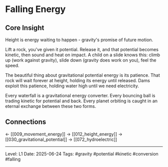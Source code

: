 # Falling Energy

## Core Insight
Height is energy waiting to happen - gravity's promise of future motion.

Lift a rock, you've given it potential. Release it, and that potential becomes kinetic, then sound and heat on impact. A child on a slide knows this: climb up (work against gravity), slide down (gravity does work on you), feel the speed.

The beautiful thing about gravitational potential energy is its patience. That rock will wait forever at height, holding its energy until released. Dams exploit this patience, holding water high until we need electricity.

Every waterfall is a gravitational energy converter. Every bouncing ball is trading kinetic for potential and back. Every planet orbiting is caught in an eternal exchange between these two forms.

## Connections
← [[009_movement_energy]]
→ [[012_height_energy]]
→ [[030_gravitational_potential]]
→ [[072_hydroelectric]]

---
Level: L1
Date: 2025-06-24
Tags: #gravity #potential #kinetic #conversion #falling